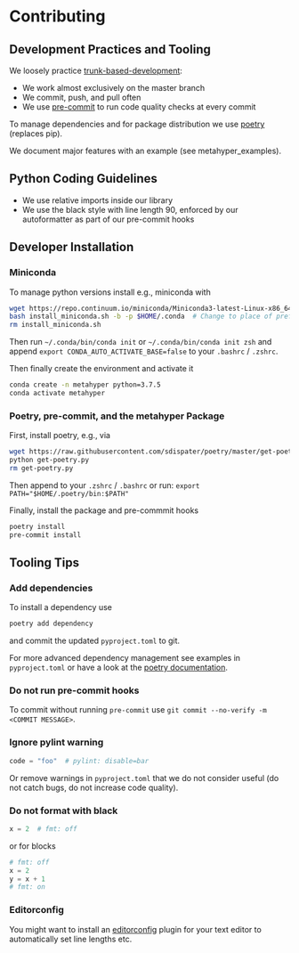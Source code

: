 # Contributing

## Development Practices and Tooling

We loosely practice [trunk-based-development](https://trunkbaseddevelopment.com/):

- We work almost exclusively on the master branch
- We commit, push, and pull often
- We use [pre-commit](https://pre-commit.com/) to run code quality checks at every commit

To manage dependencies and for package distribution we use [poetry](https://python-poetry.org/docs/) (replaces pip).

We document major features with an example (see metahyper_examples).

## Python Coding Guidelines

- We use relative imports inside our library
- We use the black style with line length 90, enforced by our autoformatter as part of our pre-commit hooks

## Developer Installation

### Miniconda

To manage python versions install e.g., miniconda with

```bash
wget https://repo.continuum.io/miniconda/Miniconda3-latest-Linux-x86_64.sh -O install_miniconda.sh
bash install_miniconda.sh -b -p $HOME/.conda  # Change to place of preference
rm install_miniconda.sh
```

Then run `~/.conda/bin/conda init` or `~/.conda/bin/conda init zsh` and append
`export CONDA_AUTO_ACTIVATE_BASE=false` to your `.bashrc` / `.zshrc`.

Then finally create the environment and activate it

```bash
conda create -n metahyper python=3.7.5
conda activate metahyper
```

### Poetry, pre-commit, and the metahyper Package

First, install poetry, e.g., via

```bash
wget https://raw.githubusercontent.com/sdispater/poetry/master/get-poetry.py -O get-poetry.py
python get-poetry.py
rm get-poetry.py
```

Then append to your `.zshrc` / `.bashrc` or run: `export PATH="$HOME/.poetry/bin:$PATH"`

Finally, install the package and pre-commmit hooks

```bash
poetry install
pre-commit install
```

## Tooling Tips

### Add dependencies

To install a dependency use

```bash
poetry add dependency
```

and commit the updated `pyproject.toml` to git.

For more advanced dependency management see examples in `pyproject.toml` or have a look at the [poetry documentation](https://python-poetry.org/).

### Do not run pre-commit hooks

To commit without running `pre-commit` use `git commit --no-verify -m <COMMIT MESSAGE>`.

### Ignore pylint warning

```python
code = "foo"  # pylint: disable=bar
```

Or remove warnings in `pyproject.toml` that we do not consider useful (do not catch bugs, do not increase code quality).

### Do not format with black

```python
x = 2  # fmt: off
```

or for blocks

```python
# fmt: off
x = 2
y = x + 1
# fmt: on
```

### Editorconfig

You might want to install an [editorconfig](https://editorconfig.org/) plugin for your text editor to automatically set line lengths etc.
